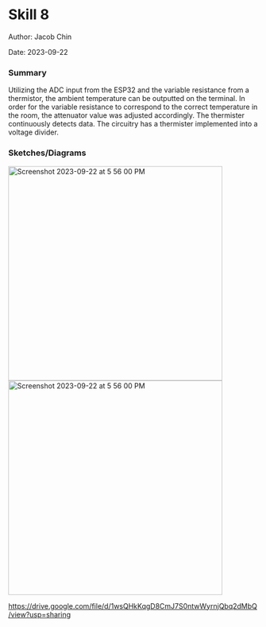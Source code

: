 #  Skill 8

Author: Jacob Chin

Date: 2023-09-22


### Summary
Utilizing the ADC input from the ESP32 and the variable resistance from a thermistor, the ambient temperature can be outputted on the terminal. In order for the variable resistance to correspond to the correct temperature in the room, the attenuator value was adjusted accordingly. The thermister continuously detects data. The circuitry has a thermister implemented into a voltage divider.

### Sketches/Diagrams
<img width="431" alt="Screenshot 2023-09-22 at 5 56 00 PM" src="https://github.com/BU-EC444/Chin-Jacob/assets/108195485/d0336183-b7a3-4da7-bcee-99520148c268">
<img width="431" alt="Screenshot 2023-09-22 at 5 56 00 PM" src="https://github.com/BU-EC444/Chin-Jacob/assets/108195485/46c516a5-4194-4a33-9812-9c6ecb6507f9">

https://drive.google.com/file/d/1wsQHkKqgD8CmJ7S0ntwWyrnjQbq2dMbQ/view?usp=sharing
